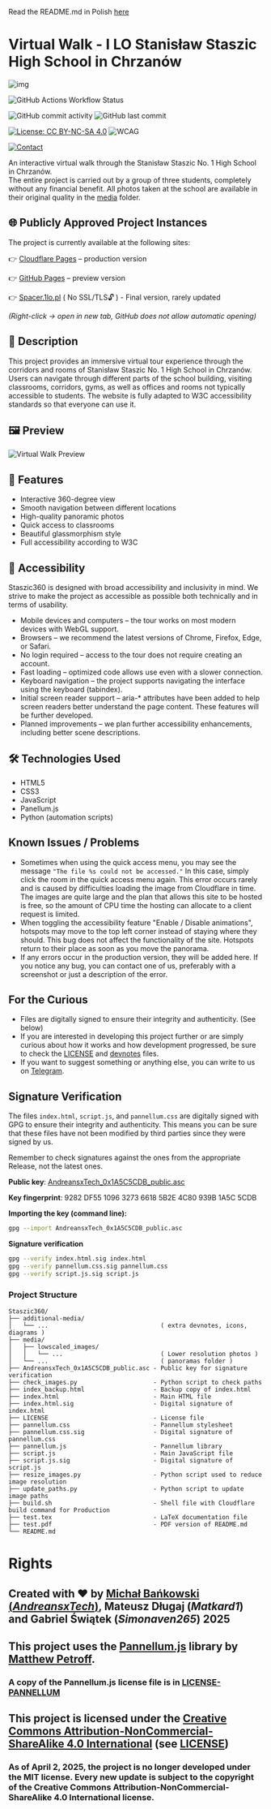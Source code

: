 Read the README.md in Polish <a href="../README.md">here</a>

# Virtual Walk - I LO Stanisław Staszic High School in Chrzanów
<!---
<p align="center">
  <img src="../Staszic-cropped.png" height="200"/>
</p>--->

![img](./IMG_0150.jpeg)

![GitHub Actions Workflow Status](https://img.shields.io/github/actions/workflow/status/Andreansxtech/Staszic360/deploy-preview.yml?branch=preview&style=for-the-badge)  

<!--- ![HTML5](https://img.shields.io/badge/html5-%23E34F26.svg?style=for-the-badge&logo=html5&logoColor=white)
![JavaScript](https://img.shields.io/badge/javascript-%23323330.svg?style=for-the-badge&logo=javascript&logoColor=%23F7DF1E)
![Static Badge](https://img.shields.io/badge/Panellum.js-%23ffa321?style=for-the-badge)
--->
![GitHub commit activity](https://img.shields.io/github/commit-activity/t/AndreansxTech/Staszic360?style=for-the-badge&logo=github)
![GitHub last commit](https://img.shields.io/github/last-commit/Andreansxtech/Staszic360?style=for-the-badge)  

[![License: CC BY-NC-SA 4.0](https://img.shields.io/badge/License-CC_BY--NC--SA_4.0-%23ff2652?style=for-the-badge)](https://creativecommons.org/licenses/by-nc-sa/4.0/)  ![WCAG](https://img.shields.io/badge/WCAG-%23015A69.svg?style=for-the-badge&logo=WCAG&logoColor=white)

[![Contact](https://img.shields.io/badge/Contact-2CA5E0?style=for-the-badge&logo=telegram&logoColor=white)](https://t.me/Andrtexh)

An interactive virtual walk through the Stanisław Staszic No. 1 High School in Chrzanów. </br>
The entire project is carried out by a group of three students, completely without any financial benefit. All photos taken at the school are available in their original quality in the <a href="../media/">media</a> folder.

## 🌐 Publicly Approved Project Instances

The project is currently available at the following sites:

👉 [Cloudflare Pages](https://staszic360.pages.dev) – production version  

👉 [GitHub Pages](https://andreansxtech.github.io/Staszic360/) – preview version  

👉 [Spacer.1lo.pl](http://spacer.1lo.pl/) ( No SSL/TLS🔓 ) - Final version, rarely updated

_(Right-click → open in new tab, GitHub does not allow automatic opening)_


## 📝 Description

This project provides an immersive virtual tour experience through the corridors and rooms of Stanisław Staszic No. 1 High School in Chrzanów. Users can navigate through different parts of the school building, visiting classrooms, corridors, gyms, as well as offices and rooms not typically accessible to students. The website is fully adapted to W3C accessibility standards so that everyone can use it.

## 🖼️ Preview

![Virtual Walk Preview](./preview-gif3.gif)

## 🚀 Features

- Interactive 360-degree view
- Smooth navigation between different locations
- High-quality panoramic photos
- Quick access to classrooms
- Beautiful glassmorphism style
- Full accessibility according to W3C

## 🤝 Accessibility

Staszic360 is designed with broad accessibility and inclusivity in mind. We strive to make the project as accessible as possible both technically and in terms of usability.
-  Mobile devices and computers – the tour works on most modern devices with WebGL support.
-  Browsers – we recommend the latest versions of Chrome, Firefox, Edge, or Safari.
-  No login required – access to the tour does not require creating an account.
-  Fast loading – optimized code allows use even with a slower connection.
-  Keyboard navigation – the project supports navigating the interface using the keyboard (tabindex).
-  Initial screen reader support – aria-* attributes have been added to help screen readers better understand the page content. These features will be further developed.
-  Planned improvements – we plan further accessibility enhancements, including better scene descriptions.

## 🛠️ Technologies Used

- HTML5
- CSS3
- JavaScript
- Panellum.js
- Python (automation scripts)

## Known Issues / Problems

- Sometimes when using the quick access menu, you may see the message ```"The file %s could not be accessed."``` In this case, simply click the room in the quick access menu again. This error occurs rarely and is caused by difficulties loading the image from Cloudflare in time. The images are quite large and the plan that allows this site to be hosted is free, so the amount of CPU time the hosting can allocate to a client request is limited.
- When toggling the accessibility feature "Enable / Disable animations", hotspots may move to the top left corner instead of staying where they should. This bug does not affect the functionality of the site. Hotspots return to their place as soon as you move the panorama.
- If any errors occur in the production version, they will be added here. If you notice any bug, you can contact one of us, preferably with a screenshot or just a description of the error.

## For the Curious
- Files are digitally signed to ensure their integrity and authenticity. (See below)
- If you are interested in developing this project further or are simply curious about how it works and how development progressed, be sure to check the <a href="../LICENSE">LICENSE</a> and <a href="./devnotes.md">devnotes</a> files.
- If you want to suggest something or anything else, you can write to us on <a href="https://t.me/Andrtexh" target="_blank">Telegram</a>.

## Signature Verification

The files `index.html`, `script.js`, and `pannellum.css` are digitally signed with GPG to ensure their integrity and authenticity. This means you can be sure that these files have not been modified by third parties since they were signed by us.</br>

Remember to check signatures against the ones from the appropriate Release, not the latest ones.

**Public key**: [AndreansxTech_0x1A5C5CDB_public.asc](../AndreansxTech_0x1A5C5CDB_public.asc)

**Key fingerprint**: 9282 DF55 1096 3273 6618  5B2E 4C80 939B 1A5C 5CDB

**Importing the key (command line):**

```bash
gpg --import AndreansxTech_0x1A5C5CDB_public.asc
```
**Signature verification**
```bash
gpg --verify index.html.sig index.html
gpg --verify pannellum.css.sig pannellum.css
gpg --verify script.js.sig script.js
```
### Project Structure
```
Staszic360/
├── additional-media/
│   └── ...                               ( extra devnotes, icons, diagrams )
├── media/
│   ├── lowscaled_images/
│   │   └── ...                           ( Lower resolution photos )
│   └── ...                               ( panoramas folder )
├── AndreansxTech_0x1A5C5CDB_public.asc - Public key for signature verification
├── check_images.py                     - Python script to check paths
├── index_backup.html                   - Backup copy of index.html
├── index.html                          - Main HTML file
├── index.html.sig                      - Digital signature of index.html
├── LICENSE                             - License file
├── pannellum.css                       - Pannellum stylesheet
├── pannellum.css.sig                   - Digital signature of pannellum.css
├── pannellum.js                        - Pannellum library
├── script.js                           - Main JavaScript file
├── script.js.sig                       - Digital signature of script.js
├── resize_images.py                    - Python script used to reduce image resolution
├── update_paths.py                     - Python script to update image paths
├── build.sh                            - Shell file with Cloudflare build command for Production
├── test.tex                            - LaTeX documentation file
├── test.pdf                            - PDF version of README.md
└── README.md
```
# Rights

## Created with ❤️ by <a href="https://AndreansxTech.github.io/">Michał Bańkowski (*AndreansxTech*)</a>, Mateusz Długaj (*Matkard1*) and Gabriel Świątek (*Simonaven265*) 2025

## This project uses the <a href="https://github.com/mpetroff/pannellum">Pannellum.js</a> library by <a href="https://mpetroff.net/">Matthew Petroff</a>.

### A copy of the Pannellum.js license file is in <a href="../LICENSE-PANNELLUM">LICENSE-PANNELLUM</a>

## This project is licensed under the <a href="../LICENSE">**Creative Commons Attribution-NonCommercial-ShareAlike 4.0 International**</a> (see <a href="../LICENSE">LICENSE</a>)

### As of April 2, 2025, the project is no longer developed under the MIT license. Every new update is subject to the copyright of the **Creative Commons Attribution-NonCommercial-ShareAlike 4.0 International** license.